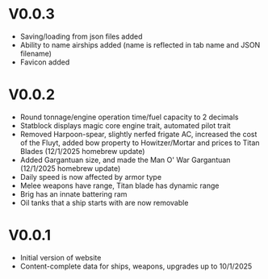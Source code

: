 # V0.0.3
- Saving/loading from json files added
- Ability to name airships added (name is reflected in tab name and JSON filename)
- Favicon added

# V0.0.2
- Round tonnage/engine operation time/fuel capacity to 2 decimals
- Statblock displays magic core engine trait, automated pilot trait
- Removed Harpoon-spear, slightly nerfed frigate AC, increased the cost of the Fluyt, added bow property to Howitzer/Mortar and prices to Titan Blades (12/1/2025 homebrew update)
- Added Gargantuan size, and made the Man O' War Gargantuan (12/1/2025 homebrew update)
- Daily speed is now affected by armor type
- Melee weapons have range, Titan blade has dynamic range
- Brig has an innate battering ram
- Oil tanks that a ship starts with are now removable

# V0.0.1
- Initial version of website
- Content-complete data for ships, weapons, upgrades up to 10/1/2025